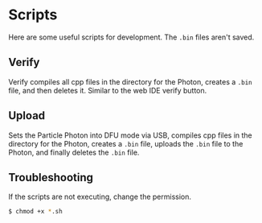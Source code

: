 # Scripts
Here are some useful scripts for development.
The `.bin` files aren't saved.

## Verify
Verify compiles all cpp files in the directory for the Photon, creates a `.bin` file, and then deletes it. Similar to the web IDE verify button.

## Upload
Sets the Particle Photon into DFU mode via USB, compiles cpp files in the directory for the Photon, creates a `.bin` file, uploads the `.bin` file to the Photon, and finally deletes the `.bin` file.

## Troubleshooting
If the scripts are not executing, change the permission.
```bash
$ chmod +x *.sh
```
